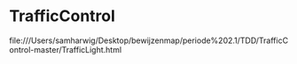 # TrafficControl

file:///Users/samharwig/Desktop/bewijzenmap/periode%202.1/TDD/TrafficControl-master/TrafficLight.html
